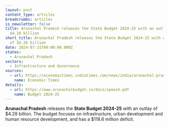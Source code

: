 ```yaml
---
layout: post
content_type: articles
breadcrumbs: articles
is_newsletter: false
title: Arunachal Pradesh releases the State Budget 2024-25 with an outlay of
  $4.28 billion
short_title: Arunachal Pradesh releases the State Budget 2024-25 with an outlay
  of $4.28 billion
date: 2024-07-31T00:00:00.000Z
states:
  - Arunachal Pradesh
sectors:
  - Infrastructure and Governance
sources:
  - url: https://economictimes.indiatimes.com/news/india/arunachal-pradesh-to-come-up-with-new-wellness-tourism-policy/articleshow/111995142.cms
    name: Economic Times
details:
  - url: https://www.arunachalbudget.in/docs/speech.pdf
    name: Budget 2024-25
---
```

**Arunachal Pradesh** releases the **State Budget 2024-25** with an outlay of $4.28 billion. The budget focuses on infrastructure, urban development and human resource development, and has a $118.6 million deficit.

